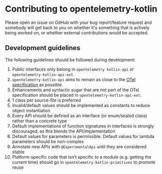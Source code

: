 # Contributing to opentelemetry-kotlin

Please open an issue on GitHub with your bug report/feature request and somebody will get back to
you on whether it's something that is actively being worked on, or whether external contributions
would be accepted.

## Development guidelines

The following guidelines should be followed during development:

1. Public interfaces only belong in `opentelemetry-kotlin-api` or `opentelemetry-kotlin-api-ext`.
2. `opentelemetry-kotlin-api` aims to remain as close to the [OTel specification](https://opentelemetry.io/docs/specs/otel/) as possible.
3. Enhancements and syntactic sugar that are not part of the OTel specification should be placed in `opentelemetry-kotlin-api-ext`.
4. 1 class per source-file is preferred
5. Invalid/default values should be implemented as constants to reduce object instantiation
6. Every API should be defined as an interface (or enum/sealed class) rather than a concrete type
7. Default implementations of function signatures in interfaces is strongly discouraged, as this blends the API/implementation
8. Default values for parameters is permissible. Default values for lambda parameters should be non-complex
9. Annotate new APIs with `@ExperimentalApi` until they are considered stable
10. Platform-specific code that isn't specific to a module (e.g. getting the current time) should go in `opentelemetry-kotlin-primitives` to promote reuse
